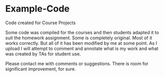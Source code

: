 # Example-Code
Code created for Course Projects 

Some code was compiled for the courses and then students adapted it to suit the homework assignment. 
Some is completely original.
Most of it works correctly. 
But all of it has been modified by me at some point. As I upload I will attempt to comment and annotate what is my work 
and what was created by TAs for student use. 

Please contact me with comments or suggestions. There is room for significant improvement, for sure. 

